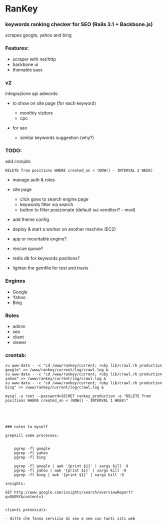 # RanKey

### keywords ranking checker for SEO (Rails 3.1 + Backbone.js)

scrapes google, yahoo and bing 

### Features:

- scraper with net/http 
- backbone ui
- themable sass

### v2

integrazione api adwords:

- to show on site page (for each keyword)
  - monthly visitors 
  - cpc

- for seo
  - similar keywords suggestion (why?)

### TODO:

add cronjob:       

    DELETE from positions WHERE created_on < (NOW() - INTERVAL 2 WEEK)      


- manage auth & roles

- site page
  - click goes to search engine page
  - keywords filter via search
  - button to filter posizionate (default sui venditori? - mod)
- add theme config 
- deploy & start a worker on another machine (EC2) 
- app or mountable engine?
- rescue queue?
- redis db for keywords positions?

- lighten the gemfile for test and travis

### Engines

- Google
- Yahoo
- Bing

### Roles

- admin
- seo
- client
- viewer




### crontab:

    
    su www-data - -c "cd /www/rankey/current; ruby lib/crawl.rb production google" >> /www/rankey/current/log/crawl.log &
    su www-data - -c "cd /www/rankey/current; ruby lib/crawl.rb production yahoo" >> /www/rankey/current/log/crawl.log &
    su www-data - -c "cd /www/rankey/current; ruby lib/crawl.rb production bing" >> /www/rankey/current/log/crawl.log &
  
    mysql -u root --password=SECRET rankey_production -e "DELETE from positions WHERE created_on < (NOW() - INTERVAL 1 WEEK)"
  




    ### notes to myself

    grepkill some processes:


        pgrep -fl google
        pgrep -fl yahoo
        pgrep -fl bing    

        pgrep -fl google | awk '{print $1}' | xargs kill -9
        pgrep -fl yahoo | awk '{print $1}' | xargs kill -9
        pgrep -fl bing | awk '{print $1}' | xargs kill -9

    insights:

    GET http://www.google.com/insights/search/overviewReport?q=QUERY&content=1


    clienti potenziali:

    - ditte che fanno servizio di seo e sem con tanti siti web 
